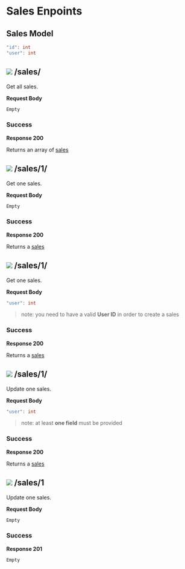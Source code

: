 # Sales Enpoints

## Sales Model

```cs
"id": int
"user": int
```

## ![](https://img.shields.io/badge/-GET%20-green) /sales/

Get all sales.

**Request Body**

```cs
Empty
```

### Success

**Response 200**

Returns an array of [sales](#Sales-Model)


## ![](https://img.shields.io/badge/-GET%20-green) /sales/1/

Get one sales.

**Request Body**

```cs
Empty
```

### Success

**Response 200**

Returns a [sales](#Sales-Model)

## ![](https://img.shields.io/badge/-POST%20-orange) /sales/1/

Get one sales.

**Request Body**

```cs
"user": int
```

> note: you need to have a valid **User ID** in order to create a sales

### Success

**Response 200**

Returns a [sales](#Sales-Model)

## ![](https://img.shields.io/badge/-PATCH%20-blueviolet) /sales/1/

Update one sales.

**Request Body**

```cs
"user": int
```

> note: at least **one field** must be provided

### Success

**Response 200**

Returns a [sales](#Sales-Model)

## ![](https://img.shields.io/badge/-DELETE%20-critical) /sales/1

Update one sales.

**Request Body**

```cs
Empty
```

### Success

**Response 201**

```cs
Empty
```
